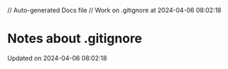 // Auto-generated Docs file
// Work on .gitignore at 2024-04-06 08:02:18
# Notes about .gitignore
Updated on 2024-04-06 08:02:18
